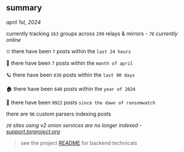
## summary
_april 1st, 2024_

currently tracking `163` groups across `299` relays & mirrors - _`76` currently online_

⏲ there have been `7` posts within the `last 24 hours`

🦈 there have been `7` posts within the `month of april`

🪐 there have been `636` posts within the `last 90 days`

🏚 there have been `640` posts within the `year of 2024`

🦕 there have been `9922` posts `since the dawn of ransomwatch`

there are `96` custom parsers indexing posts

_`20` sites using v2 onion services are no longer indexed - [support.torproject.org](https://support.torproject.org/onionservices/v2-deprecation/)_

> see the project [README](https://github.com/joshhighet/ransomwatch#ransomwatch--) for backend technicals
